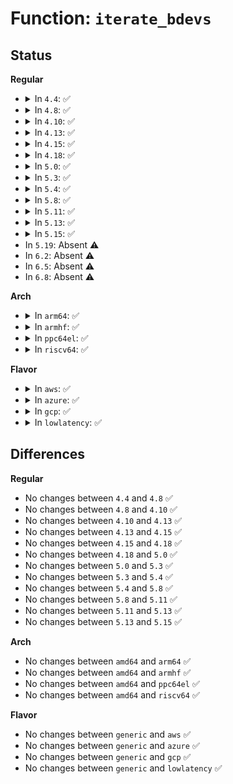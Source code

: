 # Function: <code>iterate_bdevs</code>

## Status
<b>Regular</b>
<ul>
<li>
<details>
<summary>In <code>4.4</code>: ✅</summary>

```c
void iterate_bdevs(void (*func)(struct block_device *, void *), void *arg);
```

**Collision:** Unique Global

**Inline:** No

**Transformation:** False

**Instances:**

```
In fs/block_dev.c (ffffffff81249690)
Location: fs/block_dev.c:1831
Inline: False
Direct callers:
  - fs/sync.c:do_sync_work
  - fs/sync.c:do_sync_work
  - fs/sync.c:sys_sync
  - fs/sync.c:sys_sync
```
**Symbols:**

```
ffffffff81249690-ffffffff812497be: iterate_bdevs (STB_GLOBAL)
```
</details>
</li>
<li>
<details>
<summary>In <code>4.8</code>: ✅</summary>

```c
void iterate_bdevs(void (*func)(struct block_device *, void *), void *arg);
```

**Collision:** Unique Global

**Inline:** No

**Transformation:** False

**Instances:**

```
In fs/block_dev.c (ffffffff81272110)
Location: fs/block_dev.c:1910
Inline: False
Direct callers:
  - fs/sync.c:do_sync_work
  - fs/sync.c:do_sync_work
  - fs/sync.c:sys_sync
  - fs/sync.c:sys_sync
```
**Symbols:**

```
ffffffff81272110-ffffffff8127223e: iterate_bdevs (STB_GLOBAL)
```
</details>
</li>
<li>
<details>
<summary>In <code>4.10</code>: ✅</summary>

```c
void iterate_bdevs(void (*func)(struct block_device *, void *), void *arg);
```

**Collision:** Unique Global

**Inline:** No

**Transformation:** False

**Instances:**

```
In fs/block_dev.c (ffffffff81285bf0)
Location: fs/block_dev.c:2232
Inline: False
Direct callers:
  - fs/sync.c:do_sync_work
  - fs/sync.c:do_sync_work
  - fs/sync.c:sys_sync
  - fs/sync.c:sys_sync
```
**Symbols:**

```
ffffffff81285bf0-ffffffff81285d43: iterate_bdevs (STB_GLOBAL)
```
</details>
</li>
<li>
<details>
<summary>In <code>4.13</code>: ✅</summary>

```c
void iterate_bdevs(void (*func)(struct block_device *, void *), void *arg);
```

**Collision:** Unique Global

**Inline:** No

**Transformation:** False

**Instances:**

```
In fs/block_dev.c (ffffffff812932a0)
Location: fs/block_dev.c:2148
Inline: False
Direct callers:
  - fs/sync.c:do_sync_work
  - fs/sync.c:do_sync_work
  - fs/sync.c:sys_sync
  - fs/sync.c:sys_sync
```
**Symbols:**

```
ffffffff812932a0-ffffffff812933f1: iterate_bdevs (STB_GLOBAL)
```
</details>
</li>
<li>
<details>
<summary>In <code>4.15</code>: ✅</summary>

```c
void iterate_bdevs(void (*func)(struct block_device *, void *), void *arg);
```

**Collision:** Unique Global

**Inline:** No

**Transformation:** False

**Instances:**

```
In fs/block_dev.c (ffffffff812b60a0)
Location: fs/block_dev.c:2144
Inline: False
Direct callers:
  - fs/sync.c:do_sync_work
  - fs/sync.c:do_sync_work
  - fs/sync.c:sys_sync
  - fs/sync.c:sys_sync
```
**Symbols:**

```
ffffffff812b60a0-ffffffff812b61f3: iterate_bdevs (STB_GLOBAL)
```
</details>
</li>
<li>
<details>
<summary>In <code>4.18</code>: ✅</summary>

```c
void iterate_bdevs(void (*func)(struct block_device *, void *), void *arg);
```

**Collision:** Unique Global

**Inline:** No

**Transformation:** False

**Instances:**

```
In fs/block_dev.c (ffffffff812dddd0)
Location: fs/block_dev.c:2160
Inline: False
Direct callers:
  - fs/sync.c:do_sync_work
  - fs/sync.c:do_sync_work
  - fs/sync.c:ksys_sync
  - fs/sync.c:ksys_sync
```
**Symbols:**

```
ffffffff812dddd0-ffffffff812ddf23: iterate_bdevs (STB_GLOBAL)
```
</details>
</li>
<li>
<details>
<summary>In <code>5.0</code>: ✅</summary>

```c
void iterate_bdevs(void (*func)(struct block_device *, void *), void *arg);
```

**Collision:** Unique Global

**Inline:** No

**Transformation:** False

**Instances:**

```
In fs/block_dev.c (ffffffff812f33c0)
Location: fs/block_dev.c:2194
Inline: False
Direct callers:
  - fs/sync.c:do_sync_work
  - fs/sync.c:do_sync_work
  - fs/sync.c:ksys_sync
  - fs/sync.c:ksys_sync
```
**Symbols:**

```
ffffffff812f33c0-ffffffff812f3513: iterate_bdevs (STB_GLOBAL)
```
</details>
</li>
<li>
<details>
<summary>In <code>5.3</code>: ✅</summary>

```c
void iterate_bdevs(void (*func)(struct block_device *, void *), void *arg);
```

**Collision:** Unique Global

**Inline:** No

**Transformation:** False

**Instances:**

```
In fs/block_dev.c (ffffffff81314e30)
Location: fs/block_dev.c:2235
Inline: False
Direct callers:
  - fs/sync.c:do_sync_work
  - fs/sync.c:do_sync_work
  - fs/sync.c:ksys_sync
  - fs/sync.c:ksys_sync
```
**Symbols:**

```
ffffffff81314e30-ffffffff81314f86: iterate_bdevs (STB_GLOBAL)
```
</details>
</li>
<li>
<details>
<summary>In <code>5.4</code>: ✅</summary>

```c
void iterate_bdevs(void (*func)(struct block_device *, void *), void *arg);
```

**Collision:** Unique Global

**Inline:** No

**Transformation:** False

**Instances:**

```
In fs/block_dev.c (ffffffff81327cd0)
Location: fs/block_dev.c:2212
Inline: False
Direct callers:
  - fs/sync.c:do_sync_work
  - fs/sync.c:do_sync_work
  - fs/sync.c:ksys_sync
  - fs/sync.c:ksys_sync
```
**Symbols:**

```
ffffffff81327cd0-ffffffff81327e26: iterate_bdevs (STB_GLOBAL)
```
</details>
</li>
<li>
<details>
<summary>In <code>5.8</code>: ✅</summary>

```c
void iterate_bdevs(void (*func)(struct block_device *, void *), void *arg);
```

**Collision:** Unique Global

**Inline:** No

**Transformation:** False

**Instances:**

```
In fs/block_dev.c (ffffffff81361a20)
Location: fs/block_dev.c:2231
Inline: False
Direct callers:
  - fs/sync.c:do_sync_work
  - fs/sync.c:do_sync_work
  - fs/sync.c:ksys_sync
  - fs/sync.c:ksys_sync
```
**Symbols:**

```
ffffffff81361a20-ffffffff81361b76: iterate_bdevs (STB_GLOBAL)
```
</details>
</li>
<li>
<details>
<summary>In <code>5.11</code>: ✅</summary>

```c
void iterate_bdevs(void (*func)(struct block_device *, void *), void *arg);
```

**Collision:** Unique Global

**Inline:** No

**Transformation:** False

**Instances:**

```
In fs/block_dev.c (ffffffff8136ecc0)
Location: fs/block_dev.c:1906
Inline: False
Direct callers:
  - fs/sync.c:do_sync_work
  - fs/sync.c:do_sync_work
  - fs/sync.c:ksys_sync
  - fs/sync.c:ksys_sync
```
**Symbols:**

```
ffffffff8136ecc0-ffffffff8136ee16: iterate_bdevs (STB_GLOBAL)
```
</details>
</li>
<li>
<details>
<summary>In <code>5.13</code>: ✅</summary>

```c
void iterate_bdevs(void (*func)(struct block_device *, void *), void *arg);
```

**Collision:** Unique Global

**Inline:** No

**Transformation:** False

**Instances:**

```
In fs/block_dev.c (ffffffff81375630)
Location: fs/block_dev.c:1915
Inline: False
Direct callers:
  - fs/sync.c:do_sync_work
  - fs/sync.c:do_sync_work
  - fs/sync.c:ksys_sync
  - fs/sync.c:ksys_sync
```
**Symbols:**

```
ffffffff81375630-ffffffff81375786: iterate_bdevs (STB_GLOBAL)
```
</details>
</li>
<li>
<details>
<summary>In <code>5.15</code>: ✅</summary>

```c
void iterate_bdevs(void (*func)(struct block_device *, void *), void *arg);
```

**Collision:** Unique Global

**Inline:** No

**Transformation:** False

**Instances:**

```
In block/bdev.c (ffffffff815c50a0)
Location: block/bdev.c:1019
Inline: False
Direct callers:
  - fs/sync.c:do_sync_work
  - fs/sync.c:do_sync_work
  - fs/sync.c:ksys_sync
  - fs/sync.c:ksys_sync
```
**Symbols:**

```
ffffffff815c50a0-ffffffff815c51f9: iterate_bdevs (STB_GLOBAL)
```
</details>
</li>
<li>
In <code>5.19</code>: Absent ⚠️
</li>
<li>
In <code>6.2</code>: Absent ⚠️
</li>
<li>
In <code>6.5</code>: Absent ⚠️
</li>
<li>
In <code>6.8</code>: Absent ⚠️
</li>
</ul>
<b>Arch</b>
<ul>
<li>
<details>
<summary>In <code>arm64</code>: ✅</summary>

```c
void iterate_bdevs(void (*func)(struct block_device *, void *), void *arg);
```

**Collision:** Unique Global

**Inline:** No

**Transformation:** False

**Instances:**

```
In fs/block_dev.c (ffff8000103e2c48)
Location: fs/block_dev.c:2212
Inline: False
Direct callers:
  - fs/sync.c:do_sync_work
  - fs/sync.c:do_sync_work
  - fs/sync.c:ksys_sync
  - fs/sync.c:ksys_sync
```
**Symbols:**

```
ffff8000103e2c48-ffff8000103e2e58: iterate_bdevs (STB_GLOBAL)
```
</details>
</li>
<li>
<details>
<summary>In <code>armhf</code>: ✅</summary>

```c
void iterate_bdevs(void (*func)(struct block_device *, void *), void *arg);
```

**Collision:** Unique Global

**Inline:** No

**Transformation:** False

**Instances:**

```
In fs/block_dev.c (c05bae18)
Location: fs/block_dev.c:2212
Inline: False
Direct callers:
  - fs/sync.c:do_sync_work
  - fs/sync.c:do_sync_work
  - fs/sync.c:ksys_sync
  - fs/sync.c:ksys_sync
```
**Symbols:**

```
c05bae18-c05baf70: iterate_bdevs (STB_GLOBAL)
```
</details>
</li>
<li>
<details>
<summary>In <code>ppc64el</code>: ✅</summary>

```c
void iterate_bdevs(void (*func)(struct block_device *, void *), void *arg);
```

**Collision:** Unique Global

**Inline:** No

**Transformation:** False

**Instances:**

```
In fs/block_dev.c (c0000000004e8b30)
Location: fs/block_dev.c:2212
Inline: False
Direct callers:
  - fs/sync.c:do_sync_work
  - fs/sync.c:do_sync_work
  - fs/sync.c:ksys_sync
  - fs/sync.c:ksys_sync
```
**Symbols:**

```
c0000000004e8b30-c0000000004e8de0: iterate_bdevs (STB_GLOBAL)
```
</details>
</li>
<li>
<details>
<summary>In <code>riscv64</code>: ✅</summary>

```c
void iterate_bdevs(void (*func)(struct block_device *, void *), void *arg);
```

**Collision:** Unique Global

**Inline:** No

**Transformation:** False

**Instances:**

```
In fs/block_dev.c (ffffffe0002990c6)
Location: fs/block_dev.c:2212
Inline: False
Direct callers:
  - fs/sync.c:do_sync_work
  - fs/sync.c:do_sync_work
  - fs/sync.c:ksys_sync
  - fs/sync.c:ksys_sync
```
**Symbols:**

```
ffffffe0002990c6-ffffffe0002992da: iterate_bdevs (STB_GLOBAL)
```
</details>
</li>
</ul>
<b>Flavor</b>
<ul>
<li>
<details>
<summary>In <code>aws</code>: ✅</summary>

```c
void iterate_bdevs(void (*func)(struct block_device *, void *), void *arg);
```

**Collision:** Unique Global

**Inline:** No

**Transformation:** False

**Instances:**

```
In fs/block_dev.c (ffffffff813202b0)
Location: fs/block_dev.c:2212
Inline: False
Direct callers:
  - fs/sync.c:do_sync_work
  - fs/sync.c:do_sync_work
  - fs/sync.c:ksys_sync
  - fs/sync.c:ksys_sync
```
**Symbols:**

```
ffffffff813202b0-ffffffff81320406: iterate_bdevs (STB_GLOBAL)
```
</details>
</li>
<li>
<details>
<summary>In <code>azure</code>: ✅</summary>

```c
void iterate_bdevs(void (*func)(struct block_device *, void *), void *arg);
```

**Collision:** Unique Global

**Inline:** No

**Transformation:** False

**Instances:**

```
In fs/block_dev.c (ffffffff81310e50)
Location: fs/block_dev.c:2212
Inline: False
Direct callers:
  - fs/sync.c:do_sync_work
  - fs/sync.c:do_sync_work
  - fs/sync.c:ksys_sync
  - fs/sync.c:ksys_sync
```
**Symbols:**

```
ffffffff81310e50-ffffffff81310fa6: iterate_bdevs (STB_GLOBAL)
```
</details>
</li>
<li>
<details>
<summary>In <code>gcp</code>: ✅</summary>

```c
void iterate_bdevs(void (*func)(struct block_device *, void *), void *arg);
```

**Collision:** Unique Global

**Inline:** No

**Transformation:** False

**Instances:**

```
In fs/block_dev.c (ffffffff8131dd80)
Location: fs/block_dev.c:2212
Inline: False
Direct callers:
  - fs/sync.c:do_sync_work
  - fs/sync.c:do_sync_work
  - fs/sync.c:ksys_sync
  - fs/sync.c:ksys_sync
```
**Symbols:**

```
ffffffff8131dd80-ffffffff8131ded6: iterate_bdevs (STB_GLOBAL)
```
</details>
</li>
<li>
<details>
<summary>In <code>lowlatency</code>: ✅</summary>

```c
void iterate_bdevs(void (*func)(struct block_device *, void *), void *arg);
```

**Collision:** Unique Global

**Inline:** No

**Transformation:** False

**Instances:**

```
In fs/block_dev.c (ffffffff8132fa80)
Location: fs/block_dev.c:2212
Inline: False
Direct callers:
  - fs/sync.c:do_sync_work
  - fs/sync.c:do_sync_work
  - fs/sync.c:ksys_sync
  - fs/sync.c:ksys_sync
```
**Symbols:**

```
ffffffff8132fa80-ffffffff8132fbcd: iterate_bdevs (STB_GLOBAL)
```
</details>
</li>
</ul>

## Differences
<b>Regular</b>
<ul>
<li>
No changes between <code>4.4</code> and <code>4.8</code> ✅
</li>
<li>
No changes between <code>4.8</code> and <code>4.10</code> ✅
</li>
<li>
No changes between <code>4.10</code> and <code>4.13</code> ✅
</li>
<li>
No changes between <code>4.13</code> and <code>4.15</code> ✅
</li>
<li>
No changes between <code>4.15</code> and <code>4.18</code> ✅
</li>
<li>
No changes between <code>4.18</code> and <code>5.0</code> ✅
</li>
<li>
No changes between <code>5.0</code> and <code>5.3</code> ✅
</li>
<li>
No changes between <code>5.3</code> and <code>5.4</code> ✅
</li>
<li>
No changes between <code>5.4</code> and <code>5.8</code> ✅
</li>
<li>
No changes between <code>5.8</code> and <code>5.11</code> ✅
</li>
<li>
No changes between <code>5.11</code> and <code>5.13</code> ✅
</li>
<li>
No changes between <code>5.13</code> and <code>5.15</code> ✅
</li>
</ul>
<b>Arch</b>
<ul>
<li>
No changes between <code>amd64</code> and <code>arm64</code> ✅
</li>
<li>
No changes between <code>amd64</code> and <code>armhf</code> ✅
</li>
<li>
No changes between <code>amd64</code> and <code>ppc64el</code> ✅
</li>
<li>
No changes between <code>amd64</code> and <code>riscv64</code> ✅
</li>
</ul>
<b>Flavor</b>
<ul>
<li>
No changes between <code>generic</code> and <code>aws</code> ✅
</li>
<li>
No changes between <code>generic</code> and <code>azure</code> ✅
</li>
<li>
No changes between <code>generic</code> and <code>gcp</code> ✅
</li>
<li>
No changes between <code>generic</code> and <code>lowlatency</code> ✅
</li>
</ul>
